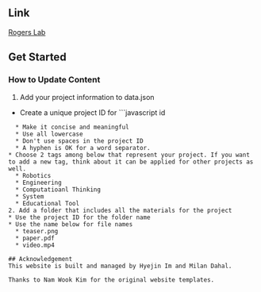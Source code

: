 ## Link

[Rogers Lab](https://hyejinim.github.io/rogerslab)

## Get Started

### How to Update Content
1. Add your project information to data.json
* Create a unique project ID for ```javascript
id
```. It will be used for the filename to create a project detail page.
  * Make it concise and meaningful
  * Use all lowercase
  * Don't use spaces in the project ID
  * A hyphen is OK for a word separator. 
* Choose 2 tags among below that represent your project. If you want to add a new tag, think about it can be applied for other projects as well.
  * Robotics
  * Engineering
  * Computatioanl Thinking
  * System
  * Educational Tool
2. Add a folder that includes all the materials for the project
* Use the project ID for the folder name
* Use the name below for file names
  * teaser.png
  * paper.pdf
  * video.mp4

## Acknowledgement
This website is built and managed by Hyejin Im and Milan Dahal.

Thanks to Nam Wook Kim for the original website templates.
